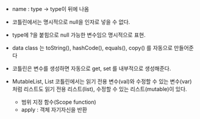 - name : type -> type이 뒤에 나옴
- 코틀린에서는 명시적으로 null을 인자로 넣을 수 없다.
- type에 ?을 붙힘으로 null 가능한 변수임으 명시적으로 표현.
- data class 는 toString(), hashCode(), equals(), copy() 를 자동으로 만들어준다
- 코틀린은 변수를 생성하면 자동으로 get, set 를 내부적으로 생성해준다.


- MutableList, List 코틀린에서는 읽기 전용 변수(val)와 수정할 수 있는 변수(var)처럼 리스트도 읽기 전용 리스트(list), 수정할 수 있는 리스트(mutable)이 있다.



    * 범위 지정 함수(Scope function)
    * apply : 객체 자기자신을 반환